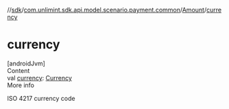 //[sdk](../../../index.md)/[com.unlimint.sdk.api.model.scenario.payment.common](../index.md)/[Amount](index.md)/[currency](currency.md)



# currency  
[androidJvm]  
Content  
val [currency](currency.md): [Currency](https://developer.android.com/reference/kotlin/java/util/Currency.html)  
More info  


ISO 4217 currency code

  



